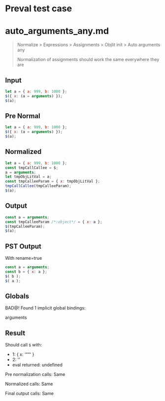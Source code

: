 # Preval test case

# auto_arguments_any.md

> Normalize > Expressions > Assignments > Objlit init > Auto arguments any
>
> Normalization of assignments should work the same everywhere they are

## Input

`````js filename=intro
let a = { a: 999, b: 1000 };
$({ x: (a = arguments) });
$(a);
`````

## Pre Normal


`````js filename=intro
let a = { a: 999, b: 1000 };
$({ x: (a = arguments) });
$(a);
`````

## Normalized


`````js filename=intro
let a = { a: 999, b: 1000 };
const tmpCallCallee = $;
a = arguments;
let tmpObjLitVal = a;
const tmpCalleeParam = { x: tmpObjLitVal };
tmpCallCallee(tmpCalleeParam);
$(a);
`````

## Output


`````js filename=intro
const a = arguments;
const tmpCalleeParam /*:object*/ = { x: a };
$(tmpCalleeParam);
$(a);
`````

## PST Output

With rename=true

`````js filename=intro
const a = arguments;
const b = { x: a };
$( b );
$( a );
`````

## Globals

BAD@! Found 1 implicit global bindings:

arguments

## Result

Should call `$` with:
 - 1: { x: '"<Global Arguments>"' }
 - 2: '<Global Arguments>'
 - eval returned: undefined

Pre normalization calls: Same

Normalized calls: Same

Final output calls: Same
